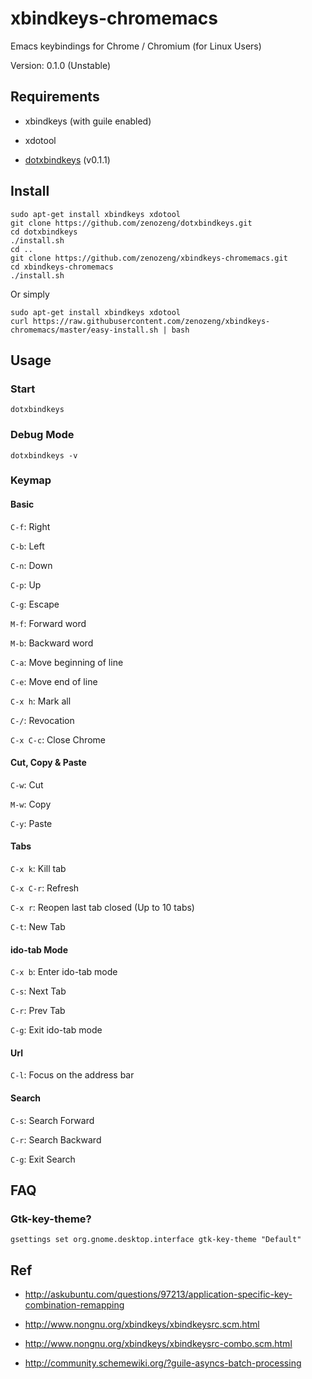# xbindkeys-chromemacs

Emacs keybindings for Chrome / Chromium (for Linux Users)

Version: 0.1.0 (Unstable)

## Requirements

- xbindkeys (with guile enabled)

- xdotool

- [dotxbindkeys](https://github.com/zenozeng/dotxbindkeys) (v0.1.1)

## Install

```
sudo apt-get install xbindkeys xdotool
git clone https://github.com/zenozeng/dotxbindkeys.git
cd dotxbindkeys
./install.sh
cd ..
git clone https://github.com/zenozeng/xbindkeys-chromemacs.git
cd xbindkeys-chromemacs
./install.sh
```

Or simply

```
sudo apt-get install xbindkeys xdotool
curl https://raw.githubusercontent.com/zenozeng/xbindkeys-chromemacs/master/easy-install.sh | bash
```

## Usage

### Start

`dotxbindkeys`

### Debug Mode

`dotxbindkeys -v`

### Keymap

#### Basic

`C-f`: Right

`C-b`: Left

`C-n`: Down

`C-p`: Up

`C-g`: Escape

`M-f`: Forward word

`M-b`: Backward word

`C-a`: Move beginning of line

`C-e`: Move end of line

`C-x h`: Mark all

`C-/`: Revocation

`C-x C-c`: Close Chrome

#### Cut, Copy & Paste

`C-w`: Cut

`M-w`: Copy

`C-y`: Paste

#### Tabs

`C-x k`: Kill tab

`C-x C-r`: Refresh

`C-x r`: Reopen last tab closed (Up to 10 tabs)

`C-t`: New Tab

#### ido-tab Mode

`C-x b`: Enter ido-tab mode

`C-s`: Next Tab

`C-r`: Prev Tab

`C-g`: Exit ido-tab mode

#### Url

`C-l`: Focus on the address bar

#### Search

`C-s`: Search Forward

`C-r`: Search Backward

`C-g`: Exit Search

## FAQ

### Gtk-key-theme?

`gsettings set org.gnome.desktop.interface gtk-key-theme "Default"`

## Ref

- http://askubuntu.com/questions/97213/application-specific-key-combination-remapping

- http://www.nongnu.org/xbindkeys/xbindkeysrc.scm.html

- http://www.nongnu.org/xbindkeys/xbindkeysrc-combo.scm.html

- http://community.schemewiki.org/?guile-asyncs-batch-processing
